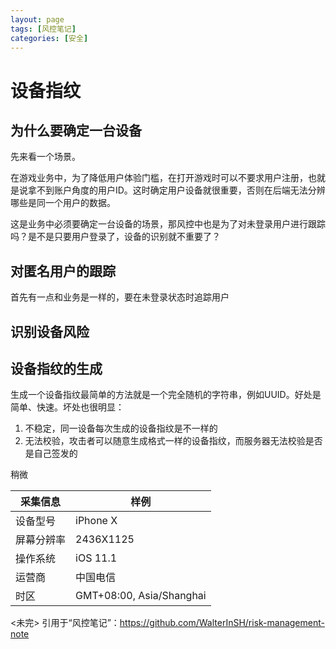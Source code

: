 ```yaml
---
layout: page
tags: [风控笔记]
categories: [安全]
---
```

# 设备指纹

## 为什么要确定一台设备

先来看一个场景。

在游戏业务中，为了降低用户体验门槛，在打开游戏时可以不要求用户注册，也就是说拿不到账户角度的用户ID。这时确定用户设备就很重要，否则在后端无法分辨哪些是同一个用户的数据。

这是业务中必须要确定一台设备的场景，那风控中也是为了对未登录用户进行跟踪吗？是不是只要用户登录了，设备的识别就不重要了？

## 对匿名用户的跟踪

首先有一点和业务是一样的，要在未登录状态时追踪用户

## 识别设备风险

## 设备指纹的生成

生成一个设备指纹最简单的方法就是一个完全随机的字符串，例如UUID。好处是简单、快速。坏处也很明显：
1. 不稳定，同一设备每次生成的设备指纹是不一样的
2. 无法校验，攻击者可以随意生成格式一样的设备指纹，而服务器无法校验是否是自己签发的

稍微

|采集信息|样例|
| -- | -- |
|设备型号| iPhone X |
|屏幕分辨率| 2436X1125 |
|操作系统| iOS 11.1 |
|运营商| 中国电信 |
|时区|GMT+08:00, Asia/Shanghai|


<未完>
引用于“风控笔记”：https://github.com/WalterInSH/risk-management-note